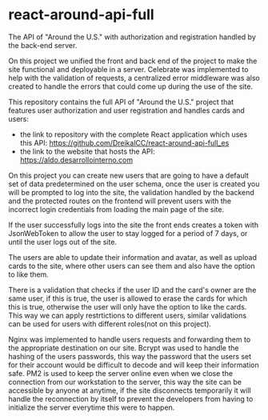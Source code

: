 # react-around-api-full

The API of "Around the U.S." with authorization and registration handled by the back-end server.

On this project we unified the front and back end of the project to make the site functional and deployable in a server.
Celebrate was implemented to help with the validation of requests, a centralized error middleware was also created to handle the errors that could come up during the use of the site.

This repository contains the full API of "Around the U.S." project that features user authorization and user registration and handles cards and users:

- the link to repository with the complete React application which uses this API: https://github.com/DreikalCC/react-around-api-full_es
- the link to the website that hosts the API: https://aldo.desarrollointerno.com

On this project you can create new users that are going to have a default set of data predetermined on the user schema, once the user is created you will be prompted to log into the site, the validation handled by the backend and the protected routes on the frontend will prevent users with the incorrect login credentials from loading the main page of the site.

If the user successfully logs into the site the front ends creates a token with JsonWebToken to allow the user to stay logged for a period of 7 days, or until the user logs out of the site.

The users are able to update their information and avatar, as well as upload cards to the site, where other users can see them and also have the option to like them.

There is a validation that checks if the user ID and the card's owner are the same user, if this is true, the user is allowed to erase the cards for which this is true, otherwise the user will only have the option to like the cards. This way we can apply restrtictions to different users, similar validations can be used for users with different roles(not on this project).

Nginx was implemented to handle users requests and forwarding them to the appropriate destination on our site.
Bcrypt was used to handle the hashing of the users passwords, this way the password that the users set for their account would be difficult to decode and will keep their information safe.
PM2 is used to keep the server online even when we close the connection from our workstation to the server, this way the site can be accessible by anyone at anytime, if the site disconnects temporarily it will handle the reconnection by itself to prevent the developers from having to initialize the server everytime this were to happen.
